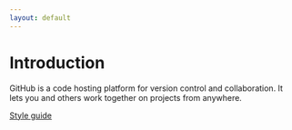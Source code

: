 ```yaml
---
layout: default
---
```


# Introduction

GitHub is a code hosting platform for version control and collaboration. It lets you and others work together on projects from anywhere.

[Style guide](/markdown_files/style.md)
